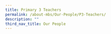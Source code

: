 ```yaml
---
title: Primary 3 Teachers
permalink: /about-mbs/Our-People/P3-Teachers/
description: ""
third_nav_title: Our People
---
```

